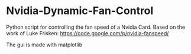 Nvidia-Dynamic-Fan-Control
==========================

Python script for controlling the fan speed of a Nvidia Card.
Based on the work of Luke Frisken:
https://code.google.com/p/nvidia-fanspeed/

The gui is made with matplotlib
